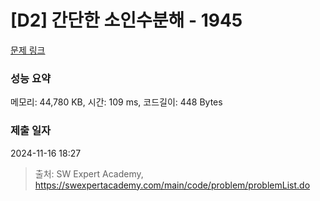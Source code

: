 # [D2] 간단한 소인수분해 - 1945 

[문제 링크](https://swexpertacademy.com/main/code/problem/problemDetail.do?contestProbId=AV5Pl0Q6ANQDFAUq) 

### 성능 요약

메모리: 44,780 KB, 시간: 109 ms, 코드길이: 448 Bytes

### 제출 일자

2024-11-16 18:27



> 출처: SW Expert Academy, https://swexpertacademy.com/main/code/problem/problemList.do